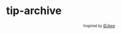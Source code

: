 # tip-archive

<div align="center">

<sub><sup>Inspired by <a href="https://github.com/JaeYeopHan/tip-archive">@Jbee</a></sup></sub>

</div>
